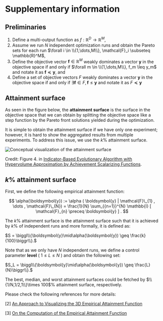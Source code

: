 # Supplementary information
## Preliminaries
1. Define a multi-output function as $f: \mathbb{R}^D \rightarrow \mathbb{R}^M$,
2. Assume we run $N$ independent optimization runs and obtain the Pareto sets for each run $\forall i \in \\{1,\dots,M\\}, \mathcal{F}_i \subseteq \mathbb{R}^M$,
3. Define the objective vector $\boldsymbol{f} \in \mathbb{R}^M$ weakly dominates a vector $\boldsymbol{y}$ in the objective space if and only if $\forall m \in \\{1,\dots,M\\}, f_m \leq y_m$ and notate it as $\boldsymbol{f} \preceq \boldsymbol{y}$, and
4. Define a set of objective vectors $F$ weakly dominates  a vector $\boldsymbol{y}$ in the objective space if and only if $\exists \boldsymbol{f} \in F, \boldsymbol{f} \leq \boldsymbol{y}$ and notate it as $F \preceq \boldsymbol{y}$


## Attainment surface

As seen in the figure below, the **attainment surface** is the surface in the objective space that we can obtain by splitting the objective space like a step function by the Pareto front solutions yielded during the optimization.

It is simple to obtain the attainment surface if we have only one experiment;
however, it is hard to show the aggregated results from multiple experiments.
To address this issue, we use the $k$% attainment surface.

![Conceptual visualization of the attainment surface](figs/attainment-surface.png)

Credit: Figure 4. in [Indicator-Based Evolutionary Algorithm with Hypervolume Approximation by Achievement Scalarizing Functions](https://dl.acm.org/doi/pdf/10.1145/1830483.1830578?casa_token=wAx-0-6HgLYAAAAA:LTZmyz4H20nnS9aaTJhQA84UejRISpWK_iCkl33LIT2ER6higBIahESB3x9-yZEq8jVkR9BzSjzMPQ).

## $k$% attainment surface
First, we define the following empirical attainment function:

$$
\alpha(\boldsymbol{y}) := \alpha ( \boldsymbol{y} |  \mathcal{F}\_{1} , \dots , \mathcal{F}\_{N})  = \frac{1}{N} \sum_{{n=1}}^{N} \mathbb{I} [ \mathcal{F}_{n} \preceq \boldsymbol{y} ] .
$$

The $k$% attainment surface is the attainment surface such that it is achieved by $k$% of independent runs and more formally, it is defined as:

$S = \biggl\\{\boldsymbol{y}\mid\alpha(\boldsymbol{y}) \geq \frac{k}{100}\biggr\\}.$

Note that as we only have $N$ independent runs, we define a control parameter **level** ( $1 \leq L \leq N$ ) and obtain the following set:

$S_L = \biggl\\{\boldsymbol{y}\mid\alpha(\boldsymbol{y}) \geq \frac{L}{N}\biggr\\}.$

The best, median, and worst attainment surfaces could be fetched by $\\{1/N,1/2,1\\}\times 100$% attainment surface, respectively.

Please check the following references for more details:

[2] [An Approach to Visualizing the 3D Empirical Attainment Function](https://dl.acm.org/doi/pdf/10.1145/2464576.2482716?casa_token=b9vWo8MI3i8AAAAA:4UaDmmM1YgQFVo-vEQdNKvk9-12RTT8sO7n16CQIvneP_J33w_eGo2wYhfphwufqY5OcYPYj_Gc3mA)

[3] [On the Computation of the Empirical Attainment Function](https://citeseerx.ist.psu.edu/viewdoc/download?doi=10.1.1.705.1929&rep=rep1&type=pdf)
